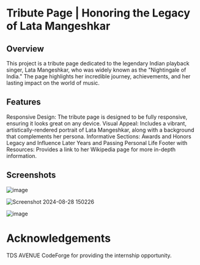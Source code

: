 # Tribute Page | Honoring the Legacy of Lata Mangeshkar

## Overview
This project is a tribute page dedicated to the legendary Indian playback singer, Lata Mangeshkar, who was widely known as the "Nightingale of India." The page highlights her incredible journey, achievements, and her lasting impact on the world of music.

## Features
Responsive Design: The tribute page is designed to be fully responsive, ensuring it looks great on any device.
Visual Appeal: Includes a vibrant, artistically-rendered portrait of Lata Mangeshkar, along with a background that complements her persona.
Informative Sections:
Awards and Honors
Legacy and Influence
Later Years and Passing
Personal Life
Footer with Resources: Provides a link to her Wikipedia page for more in-depth information.

## Screenshots
![image](https://github.com/user-attachments/assets/6dcccba9-ca9f-48c2-89b1-4ac140f63c28)

![Screenshot 2024-08-28 150226](https://github.com/user-attachments/assets/7653b9ce-2401-4d33-a11e-a561f3a9a5df)

![image](https://github.com/user-attachments/assets/6767e542-c2dc-44b0-b7bf-f95ebac9e0b7)


# Acknowledgements
TDS AVENUE CodeForge for providing the internship opportunity.
